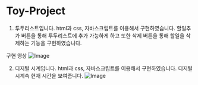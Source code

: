 # Toy-Project
1. 투두리스트입니다.
html과 css, 자바스크립트를 이용해서 구현하였습니다.
할일추가 버튼을 통해 투두리스트에 추가 가능하게 하고 또한 삭제 버튼을 통해 할일을 삭제하는 기능을 구현하였습니다.

구현 영상
![Image](https://github.com/user-attachments/assets/15110683-3723-4c3d-975b-9169bb145542)

2. 디지털 시계입니다.
html과 css, 자바스크립트를 이용해서 구현하였습니다.
디지털 시계속 현재 시간을 보여줍니다.
![Image](https://github.com/user-attachments/assets/71b25f13-2742-43d2-94cf-bfef909a9810)
